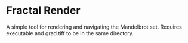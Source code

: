 # Fractal Render

A simple tool for rendering and navigating the Mandelbrot set. Requires executable and grad.tiff to be in the same directory. 

